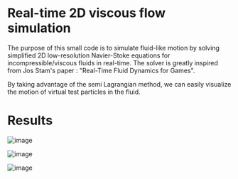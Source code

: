 # Real-time 2D viscous flow simulation
The purpose of this small code is to simulate fluid-like motion by solving simplified 2D low-resolution Navier-Stoke equations for incompressible/viscous fluids in real-time. The solver is greatly inspired from Jos Stam's paper : "Real-Time Fluid Dynamics for Games".

By taking advantage of the semi Lagrangian method, we can easily visualize the motion of virtual test particles in the fluid. 

# Results

![image](https://user-images.githubusercontent.com/54234406/154797098-f2a46bcf-4818-41af-a81e-24c077a4633c.png)

![image](https://user-images.githubusercontent.com/54234406/154802618-3b0b1b29-7af2-41d2-8698-6e9dfed919ce.png)

![image](https://user-images.githubusercontent.com/54234406/154802665-2b61cd4d-1d98-4590-8db4-9f4a514dbce3.png)
